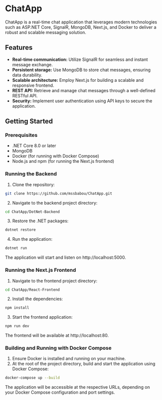 # ChatApp

ChatApp is a real-time chat application that leverages modern technologies such as ASP.NET Core, SignalR, MongoDB, Next.js, and Docker to deliver a robust and scalable messaging solution.

## Features

- **Real-time communication:** Utilize SignalR for seamless and instant message exchange.
- **Persistent storage:** Use MongoDB to store chat messages, ensuring data durability.
- **Scalable architecture:** Employ Next.js for building a scalable and responsive frontend.
- **REST API:** Retrieve and manage chat messages through a well-defined RESTful API.
- **Security:** Implement user authentication using API keys to secure the application.

## Getting Started

### Prerequisites

- .NET Core 8.0 or later
- MongoDB
- Docker (for running with Docker Compose)
- Node.js and npm (for running the Next.js frontend)

### Running the Backend

1. Clone the repository:
```sh
git clone https://github.com/mssbabou/ChatApp.git
```
2. Navigate to the backend project directory:
```sh
cd ChatApp/DotNet-Backend
```
3. Restore the .NET packages:
```sh
dotnet restore
```
4. Run the application:
```sh
dotnet run
```

The application will start and listen on http://localhost:5000.

### Running the Next.js Frontend

1. Navigate to the frontend project directory:
```sh
cd ChatApp/React-Frontend
```
2. Install the dependencies:
```sh
npm install
```
3. Start the frontend application:
```sh
npm run dev
```

The frontend will be available at http://localhost:80.

### Building and Running with Docker Compose
1. Ensure Docker is installed and running on your machine.
2. At the root of the project directory, build and start the application using Docker Compose:
```sh
docker-compose up --build
```

The application will be accessible at the respective URLs, depending on your Docker Compose configuration and port settings.